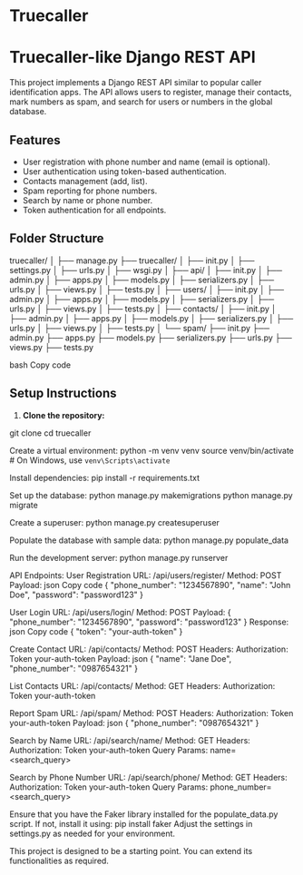 # Truecaller
# Truecaller-like Django REST API

This project implements a Django REST API similar to popular caller identification apps. The API allows users to register, manage their contacts, mark numbers as spam, and search for users or numbers in the global database.

## Features

- User registration with phone number and name (email is optional).
- User authentication using token-based authentication.
- Contacts management (add, list).
- Spam reporting for phone numbers.
- Search by name or phone number.
- Token authentication for all endpoints.

## Folder Structure

truecaller/
│
├── manage.py
├── truecaller/
│ ├── init.py
│ ├── settings.py
│ ├── urls.py
│ ├── wsgi.py
│
├── api/
│ ├── init.py
│ ├── admin.py
│ ├── apps.py
│ ├── models.py
│ ├── serializers.py
│ ├── urls.py
│ ├── views.py
│ ├── tests.py
│
├── users/
│ ├── init.py
│ ├── admin.py
│ ├── apps.py
│ ├── models.py
│ ├── serializers.py
│ ├── urls.py
│ ├── views.py
│ ├── tests.py
│
├── contacts/
│ ├── init.py
│ ├── admin.py
│ ├── apps.py
│ ├── models.py
│ ├── serializers.py
│ ├── urls.py
│ ├── views.py
│ ├── tests.py
│
└── spam/
├── init.py
├── admin.py
├── apps.py
├── models.py
├── serializers.py
├── urls.py
├── views.py
├── tests.py

bash
Copy code

## Setup Instructions

1. **Clone the repository:**

git clone <repository-url>
cd truecaller

Create a virtual environment:
python -m venv venv
source venv/bin/activate  # On Windows, use `venv\Scripts\activate`


Install dependencies:
pip install -r requirements.txt


Set up the database:
python manage.py makemigrations
python manage.py migrate

Create a superuser:
python manage.py createsuperuser

Populate the database with sample data:
python manage.py populate_data

Run the development server:
python manage.py runserver


API Endpoints:
User Registration
URL: /api/users/register/
Method: POST
Payload:
json
Copy code
{
  "phone_number": "1234567890",
  "name": "John Doe",
  "password": "password123"
}


User Login
URL: /api/users/login/
Method: POST
Payload:
{
  "phone_number": "1234567890",
  "password": "password123"
}
Response:
json
Copy code
{
  "token": "your-auth-token"
}


Create Contact
URL: /api/contacts/
Method: POST
Headers: Authorization: Token your-auth-token
Payload:
json
{
  "name": "Jane Doe",
  "phone_number": "0987654321"
}


List Contacts
URL: /api/contacts/
Method: GET
Headers: Authorization: Token your-auth-token


Report Spam
URL: /api/spam/
Method: POST
Headers: Authorization: Token your-auth-token
Payload:
json
{
  "phone_number": "0987654321"
}


Search by Name
URL: /api/search/name/
Method: GET
Headers: Authorization: Token your-auth-token
Query Params: name=<search_query>


Search by Phone Number
URL: /api/search/phone/
Method: GET
Headers: Authorization: Token your-auth-token
Query Params: phone_number=<search_query>

Ensure that you have the Faker library installed for the populate_data.py script. If not, install it using:
pip install faker
Adjust the settings in settings.py as needed for your environment.

This project is designed to be a starting point. You can extend its functionalities as required.
